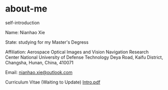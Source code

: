 # about-me
self-introduction

Name: Nianhao Xie

State: studying for my Master's Degress

Affiliation:
  Aerospace Optical Images and Vision Navigation Research Center
  National University of Defense Technology
  Deya Road, Kaifu District, Changsha, Hunan, China, 410071

Email: nianhao.xie@outlook.com

Curriculum Vitae (Waiting to Update)
[Intro.pdf](https://github.com/nianhaoxie/about-me/edit/master/CV_NianhaoXie.pdf)
